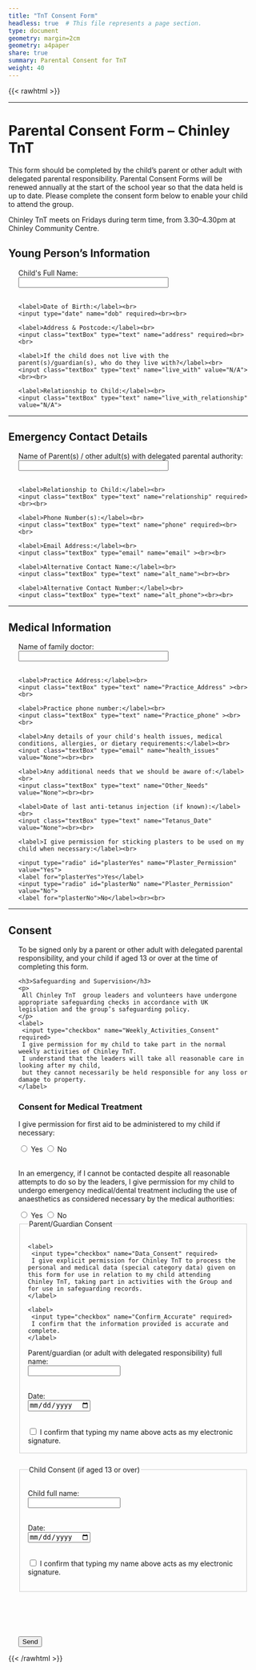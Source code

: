 ```yaml
---
title: "TnT Consent Form"
headless: true  # This file represents a page section.
type: document
geometry: margin=2cm
geometry: a4paper
share: true
summary: Parental Consent for TnT
weight: 40
---
```


{{< rawhtml >}}

<style type="text/css">
.radioCols {width:800px; padding-left: 20px; max-width:100%; box-sizing: border-box;}
.checkCols {width:800px; padding-left: 20px; max-width:100%; box-sizing: border-box;}
.textCols {width:800px; padding-left: 20px; max-width:100%; box-sizing: border-box;}
.textBox {max-width:100%; box-sizing: border-box; width:300px;}
.textMsg {max-width:100%; box-sizing: border-box; width:800px;}
</style>

<div style="max-width: 95%;">
<form action="https://getform.io/f/apjzldwa" 
      method="POST"
      accept-charset="UTF-8">

  <hr>
  <input type="hidden" name="_gotcha" style="display:none !important">

  <h1>Parental Consent Form – Chinley TnT</h1>
  <p>
    This form should be completed by the child’s parent or other adult with delegated parental responsibility. 
    Parental Consent Forms will be renewed annually at the start of the school year so that the data held is up to date. 
    Please complete the consent form below to enable your child to attend the group.
  </p>
  <p>
    Chinley TnT meets on Fridays during term time, from 3.30–4.30pm at Chinley Community Centre.
  </p>

  <h2>Young Person’s Information</h2>
  <div class="textCols">
    <label>Child's Full Name:</label><br>
    <input class="textBox" type="text" name="child_name" required><br><br>

    <label>Date of Birth:</label><br>
    <input type="date" name="dob" required><br><br>

    <label>Address & Postcode:</label><br>
    <input class="textBox" type="text" name="address" required><br><br>
    
    <label>If the child does not live with the parent(s)/guardian(s), who do they live with?</label><br>
    <input class="textBox" type="text" name="live_with" value="N/A"><br><br>

    <label>Relationship to Child:</label><br>
    <input class="textBox" type="text" name="live_with_relationship" value="N/A">
  </div>
  <hr>
  <h2>Emergency Contact Details</h2>
  <div class="textCols">
    <label>Name of Parent(s) / other adult(s) with delegated parental authority:</label><br>
    <input class="textBox" type="text" name="parent_name" required><br><br>

    <label>Relationship to Child:</label><br>
    <input class="textBox" type="text" name="relationship" required><br><br>

    <label>Phone Number(s):</label><br>
    <input class="textBox" type="text" name="phone" required><br><br>

    <label>Email Address:</label><br>
    <input class="textBox" type="email" name="email" ><br><br>

    <label>Alternative Contact Name:</label><br>
    <input class="textBox" type="text" name="alt_name"><br><br>

    <label>Alternative Contact Number:</label><br>
    <input class="textBox" type="text" name="alt_phone"><br><br>
  </div>
  <hr>
  <h2>Medical Information</h2>
  <div class="textCols">
    <label> Name of family doctor:</label><br>
    <input class="textBox" type="text" name="doctor_name" ><br><br>

    <label>Practice Address:</label><br>
    <input class="textBox" type="text" name="Practice_Address" ><br><br>

    <label>Practice phone number:</label><br>
    <input class="textBox" type="text" name="Practice_phone" ><br><br>

    <label>Any details of your child's health issues, medical conditions, allergies, or dietary requirements:</label><br>
    <input class="textBox" type="email" name="health_issues" value="None"><br><br>

    <label>Any additional needs that we should be aware of:</label><br>
    <input class="textBox" type="text" name="Other_Needs" value="None"><br><br>

    <label>Date of last anti-tetanus injection (if known):</label><br>
    <input class="textBox" type="text" name="Tetanus_Date" value="None"><br><br>

    <label>I give permission for sticking plasters to be used on my child when necessary:</label><br>

    <input type="radio" id="plasterYes" name="Plaster_Permission" value="Yes">
    <label for="plasterYes">Yes</label>
    <input type="radio" id="plasterNo" name="Plaster_Permission" value="No">
    <label for="plasterNo">No</label><br><br>   
  </div>
  <hr>
  <h2>Consent</h2>
  <div class="textCols">
    <p>
     To be signed only by a parent or other adult with delegated parental responsibility, and your child if aged 13 or over at the time of completing this form.
    </p>
    
    <h3>Safeguarding and Supervision</h3>
    <p>
     All Chinley TnT  group leaders and volunteers have undergone appropriate safeguarding checks in accordance with UK legislation and the group’s safeguarding policy.
    </p>
    <label>
     <input type="checkbox" name="Weekly_Activities_Consent" required>
     I give permission for my child to take part in the normal weekly activities of Chinley TnT. 
     I understand that the leaders will take all reasonable care in looking after my child, 
     but they cannot necessarily be held responsible for any loss or damage to property.
    </label>
    
<h3>Consent for Medical Treatment</h3>

<!-- First aid consent -->
<p>I give permission for first aid to be administered to my child if necessary:</p>
<label>
  <input type="radio" name="FirstAid_Consent" value="Yes" required> Yes
</label>
<label>
  <input type="radio" name="FirstAid_Consent" value="No" required> No
</label>
<br><br>

<!-- Emergency medical consent -->
<p>
In an emergency, if I cannot be contacted despite all reasonable attempts to do so by the leaders, 
I give permission for my child to undergo emergency medical/dental treatment including the use of anaesthetics as considered necessary by the medical authorities:
</p>
<label>
  <input type="radio" name="Medical_Consent" value="Yes" required> Yes
</label>
<label>
  <input type="radio" name="Medical_Consent" value="No" required> No
</label>

<!-- Parent/guardian signature -->
<fieldset style="margin-bottom:1.5rem; padding:1rem; border:1px solid #ccc;">
  <legend>Parent/Guardian Consent</legend>
    
    <label>
     <input type="checkbox" name="Data_Consent" required>
     I give explicit permission for Chinley TnT to process the personal and medical data (special category data) given on this form for use in relation to my child attending Chinley TnT, taking part in activities with the Group and for use in safeguarding records.  
    </label>
    
    <label>
     <input type="checkbox" name="Confirm_Accurate" required>
     I confirm that the information provided is accurate and complete.  
    </label>
  
  <label for="ParentName">Parent/guardian (or adult with delegated responsibility) full name:</label><br>
  <input type="text" id="ParentName" name="ParentName" required><br><br>
  
  <label for="ParentDate">Date:</label><br>
  <input type="date" id="ParentDate" name="ParentDate" required><br><br>
  
  <label>
    <input type="checkbox" name="ParentSignatureConfirm" required>
    I confirm that typing my name above acts as my electronic signature.
  </label>
</fieldset>

<!-- Child signature if aged 13 or over -->
<fieldset style="margin-bottom:1.5rem; padding:1rem; border:1px solid #ccc;">
  <legend>Child Consent (if aged 13 or over)</legend>
  
  <label for="ChildName">Child full name:</label><br>
  <input type="text" id="ChildName" name="ChildName"><br><br>
  
  <label for="ChildDate">Date:</label><br>
  <input type="date" id="ChildDate" name="ChildDate"><br><br>
  
  <label>
    <input type="checkbox" name="ChildSignatureConfirm">
    I confirm that typing my name above acts as my electronic signature.
  </label>
<script>
document.addEventListener("DOMContentLoaded", function () {
  const today = new Date().toISOString().split("T")[0]; // YYYY-MM-DD

  // Match the actual input IDs
  ["ParentDate", "ChildDate"].forEach(id => {
    const el = document.getElementById(id);
    if (el && !el.value) el.value = today;
  });
});
</script>

</fieldset>

<br><br>

  <br>
  <button type="submit">Send</button>
</form>
</div>

{{< /rawhtml >}}
